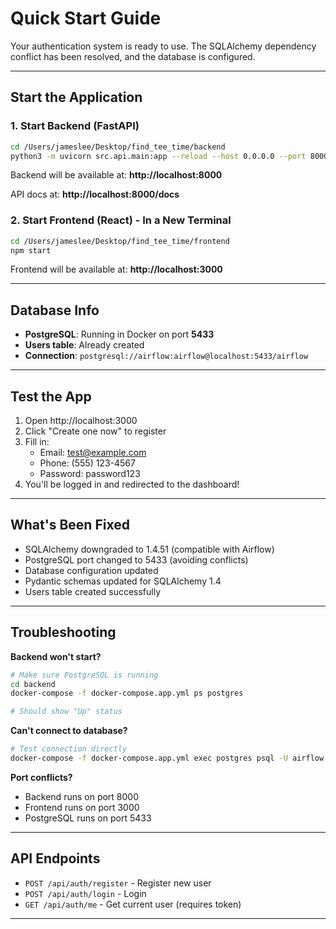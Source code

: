 # Quick Start Guide

Your authentication system is ready to use. The SQLAlchemy dependency conflict has been resolved, and the database is configured.

---

## Start the Application

### 1. Start Backend (FastAPI)

```bash
cd /Users/jameslee/Desktop/find_tee_time/backend
python3 -m uvicorn src.api.main:app --reload --host 0.0.0.0 --port 8000
```

Backend will be available at: **http://localhost:8000**

API docs at: **http://localhost:8000/docs**

### 2. Start Frontend (React) - In a New Terminal

```bash
cd /Users/jameslee/Desktop/find_tee_time/frontend
npm start
```

Frontend will be available at: **http://localhost:3000**

---

## Database Info

- **PostgreSQL**: Running in Docker on port **5433**
- **Users table**: Already created
- **Connection**: `postgresql://airflow:airflow@localhost:5433/airflow`

---

## Test the App

1. Open http://localhost:3000
2. Click "Create one now" to register
3. Fill in:
   - Email: test@example.com
   - Phone: (555) 123-4567
   - Password: password123
4. You'll be logged in and redirected to the dashboard!

---

## What's Been Fixed

- SQLAlchemy downgraded to 1.4.51 (compatible with Airflow)
- PostgreSQL port changed to 5433 (avoiding conflicts)
- Database configuration updated
- Pydantic schemas updated for SQLAlchemy 1.4
- Users table created successfully

---

## Troubleshooting

**Backend won't start?**
```bash
# Make sure PostgreSQL is running
cd backend
docker-compose -f docker-compose.app.yml ps postgres

# Should show "Up" status
```

**Can't connect to database?**
```bash
# Test connection directly
docker-compose -f docker-compose.app.yml exec postgres psql -U airflow -d airflow -c "SELECT * FROM users;"
```

**Port conflicts?**
- Backend runs on port 8000
- Frontend runs on port 3000
- PostgreSQL runs on port 5433

---

## API Endpoints

- `POST /api/auth/register` - Register new user
- `POST /api/auth/login` - Login
- `GET /api/auth/me` - Get current user (requires token)

---


